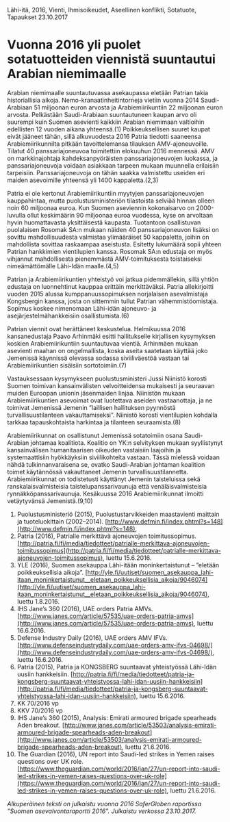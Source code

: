Lähi-itä, 2016, Vienti, Ihmisoikeudet, Aseellinen konflikti, Sotatuote, Tapaukset
23.10.2017


# Vuonna 2016 yli puolet sotatuotteiden viennistä suuntautui Arabian niemimaalle

Arabian niemimaalle suuntautuvassa asekaupassa eletään Patrian takia historiallisia aikoja. Nemo-kranaatinheitintorneja vietiin vuonna 2014 Saudi-Arabiaan 51 miljoonan euron arvosta ja Arabiemiirikuntiin 22 miljoonan euron arvosta. Pelkästään Saudi-Arabiaan suuntautuneen kaupan arvo oli suurempi kuin Suomen asevienti kaikkiin Arabian niemimaan valtioihin edellisten 12 vuoden aikana yhteensä.(1) Poikkeuksellisen suuret kaupat eivät jääneet tähän, sillä alkuvuodesta 2016 Patria tiedotti saaneensa Arabiemiirikunnilta pitkään tavoittelemansa tilauksen AMV-ajoneuvoille. Tilatut 40 panssariajoneuvoa toimitettiin elokuuhun 2016 mennessä. AMV on markkinajohtaja kahdeksanpyöräisten panssariajoneuvojen luokassa, ja panssariajoneuvoja voidaan asiakkaan tarpeen mukaan muunnella erilaisiin tarpeisiin. Panssariajoneuvoja on tähän saakka valmistettu useiden eri maiden asevoimille yhteensä yli 1400 kappaletta.(2,3)

Patria ei ole kertonut Arabiemiirikuntiin myytyjen panssariajoneuvojen kauppahintaa, mutta puolustusministeriön tilastoista selviää hinnan olleen noin 60 miljoonaa euroa. Kun Suomen aseviennin kokonaisarvo on 2000-luvulla ollut keskimäärin 90 miljoonaa euroa vuodessa, kyse on arvoltaan hyvin huomattavasta yksittäisestä kaupasta. Tuotantoon osallistuvan puolalaisen Rosomak SA:n mukaan näiden 40 panssariajoneuvon lisäksi on sovittu mahdollisuudesta valmistaa ylimääräiset 50 kappaletta, joihin on mahdollista sovittaa raskaampaa aseistusta. Esitetty lukumäärä sopii yhteen Patrian hankkimien vientilupien kanssa. Rosomak SA:n edustaja on myös vihjannut mahdollisesta pienemmästä AMV-toimituksesta toistaiseksi nimeämättömälle Lähi-Idän maalle.(4,5)

Patrian ja Arabiemiirikuntien yhteistyö voi jatkua pidemmällekin, sillä yhtiön edustaja on luonnehtinut kauppaa erittäin merkittäväksi. Patria allekirjoitti vuoden 2015 alussa kumppanuussopimuksen norjalaisen asevalmistaja Kongsbergin kanssa, josta on sittemmin tullut Patrian vähemmistöomistaja. Sopimus koskee nimenomaan Lähi-idän ajoneuvo- ja asejärjestelmähankkeisiin osallistumista.(6)

Patrian viennit ovat herättäneet keskustelua. Helmikuussa 2016 kansanedustaja Paavo Arhinmäki esitti hallitukselle kirjallisen kysymyksen koskien Arabiemiirikuntiin suuntautuvaa vientiä. Arhinmäen mukaan asevienti maahan on ongelmallista, koska aseita saatetaan käyttää joko Jemenissä käynnissä olevassa sodassa siviiliväestöä vastaan tai Arabiemiirikuntien sisäisiin sortotoimiin.(7)

Vastauksessaan kysymykseen puolustusministeri Jussi Niinistö korosti Suomen toimivan kansainvälisten velvoitteidensa mukaisesti ja seuraavan muiden Euroopan unionin jäsenmaiden linjaa. Niinistön mukaan Arabiemiirikuntien asevoimat ovat luotettava aseiden vastaanottaja, ja ne toimivat Jemenissä Jemenin ”laillisen hallituksen pyynnöstä turvallisuustilanteen vakauttamiseksi”. Niinistö korosti vientilupien kohdalla tarkkaa tapauskohtaista harkintaa ja tilanteen seuraamista.(8)

Arabiemiirikunnat on osallistunut Jemenissä sotatoimiin osana Saudi-Arabian johtamaa koalitiota. Koalitio on YK:n selvityksen mukaan syyllistynyt kansainvälisen humanitaarisen oikeuden vastaisiin laajoihin ja systemaattisiin hyökkäyksiin siviilikohteita vastaan. Tässä mielessä voidaan nähdä tulkinnanvaraisena se, ovatko Saudi-Arabian johtaman koalition toimet käytännössä vakauttaneet Jemenin turvallisuustilannetta. Arabiemiirikunnat on todistetusti käyttänyt Jemenin taisteluissa sekä ranskalaisvalmisteisia taistelupanssarivaunuja että venäläisvalmisteisia rynnäkköpanssarivaunuja. Kesäkuussa 2016 Arabiemiirikunnat ilmoitti vetäytyvänsä Jemenistä.(9,10)

1. Puolustusministeriö (2015), Puolustustarvikkeiden maastavienti maittain ja tuoteluokittain (2002–2014). [http://www.defmin.fi/index.phtml?s=148](http://www.defmin.fi/index.phtml?s=148),
2. Patria (2016), Patrialle merkittävä ajoneuvojen toimitussopimus. [http://patria.fi/fi/media/tiedotteet/patrialle-merkittava-ajoneuvojen-toimitussopimus](http://patria.fi/fi/media/tiedotteet/patrialle-merkittava-ajoneuvojen-toimitussopimus), luettu 15.6.2016.
3. YLE (2016), Suomen asekauppa Lähi-itään moninkertaistunut – ”eletään poikkeuksellisia aikoja”. [http://yle.fi/uutiset/suomen_asekauppa_lahi-itaan_moninkertaistunut__eletaan_poikkeuksellisia_aikoja/9046074](http://yle.fi/uutiset/suomen_asekauppa_lahi-itaan_moninkertaistunut__eletaan_poikkeuksellisia_aikoja/9046074), luettu 1.8.2016.
4. IHS Jane’s 360 (2016), UAE orders Patria AMVs. [http://www.janes.com/article/57535/uae-orders-patria-amvs](http://www.janes.com/article/57535/uae-orders-patria-amvs), luettu 16.6.2016.
5. Defense Industry Daily (2016), UAE orders AMV IFVs. [http://www.defenseindustrydaily.com/uae-orders-amv-ifvs-04698/](http://www.defenseindustrydaily.com/uae-orders-amv-ifvs-04698/), luettu 16.6.2016.
6. Patria (2015), Patria ja KONGSBERG suuntaavat yhteistyössä Lähi-Idän uusiin hankkeisiin. [http://patria.fi/fi/media/tiedotteet/patria-ja-kongsberg-suuntaavat-yhteistyossa-lahi-idan-uusiin-hankkeisiin](http://patria.fi/fi/media/tiedotteet/patria-ja-kongsberg-suuntaavat-yhteistyossa-lahi-idan-uusiin-hankkeisiin), luettu 15.6.2016.
7. KK 70/2016 vp
8. KKV 70/2016 vp
9. IHS Jane’s 360 (2015), Analysis: Emirati armoured brigade spearheads Aden breakout. [http://www.janes.com/article/53503/analysis-emirati-armoured-brigade-spearheads-aden-breakout](http://www.janes.com/article/53503/analysis-emirati-armoured-brigade-spearheads-aden-breakout), luettu 21.6.2016.
10. The Guardian (2016), UN report into Saudi-led strikes in Yemen raises questions over UK role. [https://www.theguardian.com/world/2016/jan/27/un-report-into-saudi-led-strikes-in-yemen-raises-questions-over-uk-role](https://www.theguardian.com/world/2016/jan/27/un-report-into-saudi-led-strikes-in-yemen-raises-questions-over-uk-role), luettu 21.6.2016.

*Alkuperäinen teksti on julkaistu vuonna 2016 SaferGloben raportissa "Suomen asevalvontaraportti 2016".
Julkaistu verkossa 23.10.2017.*